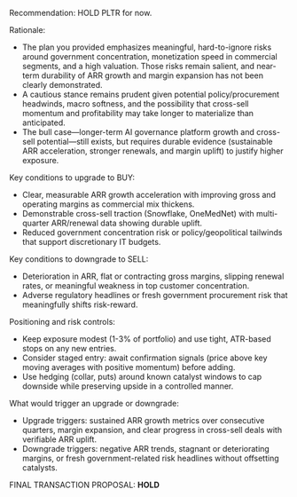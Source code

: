 Recommendation: HOLD PLTR for now.

Rationale:
- The plan you provided emphasizes meaningful, hard-to-ignore risks around government concentration, monetization speed in commercial segments, and a high valuation. Those risks remain salient, and near-term durability of ARR growth and margin expansion has not been clearly demonstrated.
- A cautious stance remains prudent given potential policy/procurement headwinds, macro softness, and the possibility that cross-sell momentum and profitability may take longer to materialize than anticipated.
- The bull case—longer-term AI governance platform growth and cross-sell potential—still exists, but requires durable evidence (sustainable ARR acceleration, stronger renewals, and margin uplift) to justify higher exposure.

Key conditions to upgrade to BUY:
- Clear, measurable ARR growth acceleration with improving gross and operating margins as commercial mix thickens.
- Demonstrable cross-sell traction (Snowflake, OneMedNet) with multi-quarter ARR/renewal data showing durable uplift.
- Reduced government concentration risk or policy/geopolitical tailwinds that support discretionary IT budgets.

Key conditions to downgrade to SELL:
- Deterioration in ARR, flat or contracting gross margins, slipping renewal rates, or meaningful weakness in top customer concentration.
- Adverse regulatory headlines or fresh government procurement risk that meaningfully shifts risk-reward.

Positioning and risk controls:
- Keep exposure modest (1-3% of portfolio) and use tight, ATR-based stops on any new entries.
- Consider staged entry: await confirmation signals (price above key moving averages with positive momentum) before adding.
- Use hedging (collar, puts) around known catalyst windows to cap downside while preserving upside in a controlled manner.

What would trigger an upgrade or downgrade:
- Upgrade triggers: sustained ARR growth metrics over consecutive quarters, margin expansion, and clear progress in cross-sell deals with verifiable ARR uplift.
- Downgrade triggers: negative ARR trends, stagnant or deteriorating margins, or fresh government-related risk headlines without offsetting catalysts.

FINAL TRANSACTION PROPOSAL: **HOLD**